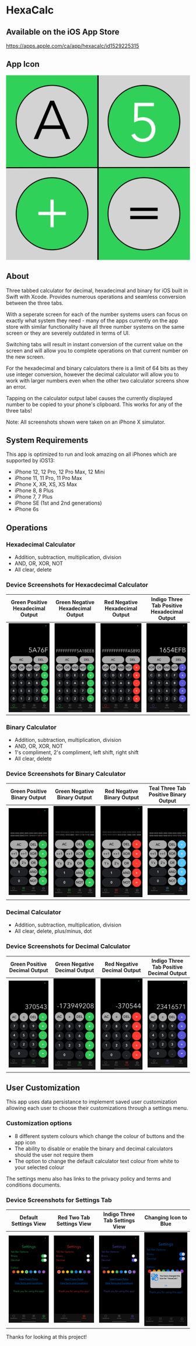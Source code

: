 # HexaCalc

## Available on the iOS App Store
https://apps.apple.com/ca/app/hexacalc/id1529225315

## App Icon

![alt text](HexaCalcIconGreen1024.png?raw=true)

## About
Three tabbed calculator for decimal, hexadecimal and binary for iOS built in Swift with Xcode. Provides numerous operations and seamless conversion between the three tabs.

With a seperate screen for each of the number systems users can focus on exactly what system they need - many of the apps currently on the app store with similar functionality have all three number systems on the same screen or they are severely outdated in terms of UI.

Switching tabs will result in instant conversion of the current value on the screen and will allow you to complete operations on that current number on the new screen.

For the hexadecimal and binary calculators there is a limit of 64 bits as they use integer conversion, however the decimal calculator will allow you to work with larger numbers even when the other two calculator screens show an error.

Tapping on the calculator output label causes the currently displayed number to be copied to your phone's clipboard. This works for any of the three tabs!

Note: All screenshots shown were taken on an iPhone X simulator.

## System Requirements

This app is optimized to run and look amazing on all iPhones which are supported by iOS13:
* iPhone 12, 12 Pro, 12 Pro Max, 12 Mini
* iPhone 11, 11 Pro, 11 Pro Max 
* iPhone X, XR, XS, XS Max
* iPhone 8, 8 Plus
* iPhone 7, 7 Plus
* iPhone SE (1st and 2nd generations)
* iPhone 6s

## Operations

### Hexadecimal Calculator
* Addition, subtraction, multiplication, division
* AND, OR, XOR, NOT
* All clear, delete

### Device Screenshots for Hexacdecimal Calculator

Green Positive Hexadecimal Output | Green Negative Hexadecimal Output | Red Negative Hexadecimal Output | Indigo Three Tab Positive Hexadecimal Output
---------------------- | -------------- | --------------------- | -----------------------------------
![alt text](iPhoneX_DeviceScreenshots/GreenPositiveHex.png?raw=true) | ![alt text](iPhoneX_DeviceScreenshots/GreenNegativeHex.png?raw=true) | ![alt text](iPhoneX_DeviceScreenshots/RedNegativeHex.png?raw=true) | ![alt text](iPhoneX_DeviceScreenshots/IndigoThreeTabPositiveHex.png?raw=true)

### Binary Calculator
* Addition, subtraction, multiplication, division
* AND, OR, XOR, NOT
* 1's compliment, 2's compliment, left shift, right shift
* All clear, delete

### Device Screenshots for Binary Calculator

Green Positive Binary Output | Green Negative Binary Output | Red Negative Binary Output | Teal Three Tab Positive Binary Output
---------------------- | -------------- | --------------------- | -----------------------------------
![alt text](iPhoneX_DeviceScreenshots/GreenPositiveBin.png?raw=true) | ![alt text](iPhoneX_DeviceScreenshots/GreenNegativeBin.png?raw=true) | ![alt text](iPhoneX_DeviceScreenshots/RedNegativeBin.png?raw=true) | ![alt text](iPhoneX_DeviceScreenshots/TealPositiveThreeTabBin.png?raw=true)

### Decimal Calculator
* Addition, subtraction, multiplication, division
* All clear, delete, plus/minus, dot

### Device Screenshots for Decimal Calculator

Green Positive Decimal Output | Green Negative Decimal Output | Red Negative Decimal Output | Indigo Three Tab Positive Decimal Output
---------------------- | -------------- | --------------------- | -----------------------------------
![alt text](iPhoneX_DeviceScreenshots/GreenPositiveDec.png?raw=true) | ![alt text](iPhoneX_DeviceScreenshots/GreenNegativeDec.png?raw=true) | ![alt text](iPhoneX_DeviceScreenshots/RedNegativeDec.png?raw=true) | ![alt text](iPhoneX_DeviceScreenshots/IndigoThreeTabPositiveDec.png?raw=true)

## User Customization

This app uses data persistance to implement saved user customization allowing each user to choose their customizations through a settings menu.

### Customization options
* 8 different system colours which change the colour of buttons and the app icon
* The ability to disable or enable the binary and decimal calculators should the user not require them
* The option to change the default calculator text colour from white to your selected colour

The settings menu also has links to the privacy policy and terms and conditions documents.

### Device Screenshots for Settings Tab

Default Settings View | Red Two Tab Settings View | Indigo Three Tab Settings View | Changing Icon to Blue
---------------------- | -------------- | --------------------- | -----------------------------------
![alt text](iPhoneX_DeviceScreenshots/DefaultSettings.png?raw=true) | ![alt text](iPhoneX_DeviceScreenshots/RedTwoTabSettings.png?raw=true) | ![alt text](iPhoneX_DeviceScreenshots/IndigoThreeTabSettings.png?raw=true) | ![alt text](iPhoneX_DeviceScreenshots/ChangeIconBlue.png?raw=true)

Thanks for looking at this project!
